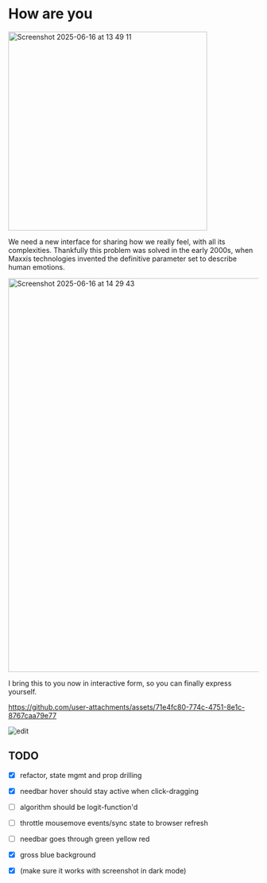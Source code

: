 # How are you

<img width="400" alt="Screenshot 2025-06-16 at 13 49 11" src="https://github.com/user-attachments/assets/b94582ea-a979-4b59-a7a8-d43c1156fc93" />

We need a new interface for sharing how we really feel, with all its complexities. Thankfully this problem was solved in the early 2000s, when Maxxis technologies invented the definitive parameter set to describe human emotions.

<img width="792" alt="Screenshot 2025-06-16 at 14 29 43" src="https://github.com/user-attachments/assets/b7124c62-8aa0-4dd5-9f0b-fc7c755cc02e" />

I bring this to you now in interactive form, so you can finally express yourself.

https://github.com/user-attachments/assets/71e4fc80-774c-4751-8e1c-8767caa79e77

![edit](https://github.com/user-attachments/assets/2e028b9c-d603-4127-a062-772fe99f132d)


## TODO

- [x] refactor, state mgmt and prop drilling
- [x] needbar hover should stay active when click-dragging
- [ ] algorithm should be logit-function'd
- [ ] throttle mousemove events/sync state to browser refresh
- [ ] needbar goes through green yellow red
- [x] gross blue background
- [x] (make sure it works with screenshot in dark mode)



